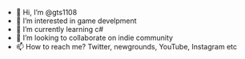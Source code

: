 - 👋 Hi, I’m @gts1108
- 👀 I’m interested in game develpment
- 🌱 I’m currently learning c#
- 💞️ I’m looking to collaborate on indie community
- 📫 How to reach me? Twitter, newgrounds, YouTube, Instagram etc


<!---
gts1108/gts1108 is a ✨ special ✨ repository because its `README.md` (this file) appears on your GitHub profile.
You can click the Preview link to take a look at your changes.
--->
